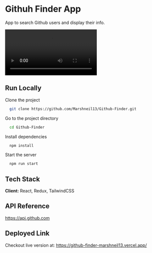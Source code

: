 
# Githuh Finder App

App to search Github users and display their info.

![Untitled video - Made with Clipchamp](https://user-images.githubusercontent.com/79684738/213495519-9d8a7cb6-6566-403d-923c-daf167b5f81b.mp4)







## Run Locally

Clone the project

```bash
  git clone https://github.com/Marshneil13/Github-Finder.git
```

Go to the project directory

```bash
  cd Github-Finder
```

Install dependencies

```bash
  npm install
```

Start the server

```bash
  npm run start
```


## Tech Stack

**Client:** React, Redux, TailwindCSS



## API Reference

https://api.github.com



## Deployed Link

Checkout live version at: https://github-finder-marshneil13.vercel.app/

